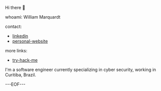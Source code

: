 Hi there :wave:

whoami: William Marquardt

contact:

- [linkedin](https://www.linkedin.com/in/williammqt/)
- [personal-website](https://wmarquardt.com)

more links:
- [try-hack-me](https://tryhackme.com/p/wmarquardt)

I'm a software engineer currently specializing in cyber security, working in Curitiba, Brazil.

---EOF---
